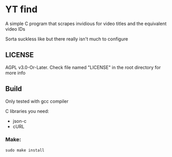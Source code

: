 # YT find

A simple C program that scrapes invidious for video titles and the equivalent video IDs

Sorta suckless like but there really isn't much to configure


## LICENSE

AGPL v3.0-Or-Later. Check file named "LICENSE" in the root directory for more info

## Build

Only tested with gcc compiler

C libraries you need:
* json-c
* cURL

### Make:

```sudo make install```

